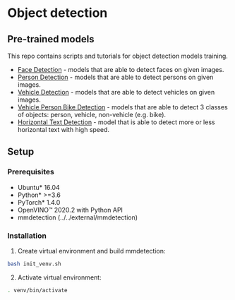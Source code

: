 # Object detection

## Pre-trained models

This repo contains scripts and tutorials for object detection models training.

* [Face Detection](face-detection/readme.md) - models that are able to detect faces on given images.
* [Person Detection](person-detection/readme.md) - models that are able to detect persons on given images.
* [Vehicle Detection](vehicle-detection/readme.md) - models that are able to detect vehicles on given images.
* [Vehicle Person Bike Detection](vehicle-person-bike-detection/readme.md) - models that are able to detect 3 classes of objects: person, vehicle, non-vehicle (e.g. bike).
* [Horizontal Text Detection](horizontal-text-detection/readme.md) - model that is able to detect more or less horizontal text with high speed.

## Setup

### Prerequisites

* Ubuntu\* 16.04
* Python\* >=3.6
* PyTorch\* 1.4.0
* OpenVINO™ 2020.2 with Python API
* mmdetection (../../external/mmdetection)

### Installation

1. Create virtual environment and build mmdetection:
```bash
bash init_venv.sh
```

2. Activate virtual environment:
```bash
. venv/bin/activate
```

